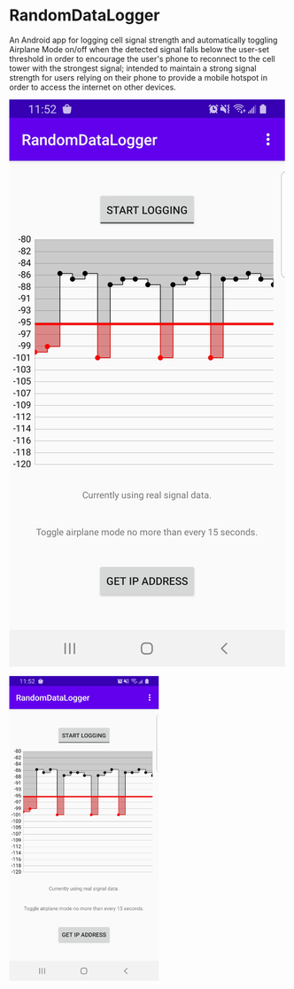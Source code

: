 # RandomDataLogger
An Android app for logging cell signal strength and automatically toggling Airplane Mode on/off when the detected signal falls below the user-set 
threshold in order to encourage the user's phone to reconnect to the cell tower with the strongest signal; intended to maintain a strong signal strength 
for users relying on their phone to provide a mobile hotspot in order to access the internet on other devices.


![image](https://github.com/nina-af/RandomDataLogger/blob/master/RandomDataLogger_sh1.jpg)

<img src="https://github.com/nina-af/RandomDataLogger/blob/master/RandomDataLogger_sh1.jpg" alt="Main Activity" width="270" height="550">
